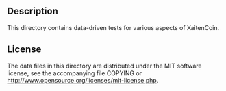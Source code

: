 Description
------------

This directory contains data-driven tests for various aspects of XaitenCoin.

License
--------

The data files in this directory are distributed under the MIT software
license, see the accompanying file COPYING or
http://www.opensource.org/licenses/mit-license.php.

